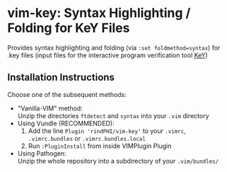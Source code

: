 # vim-key: Syntax Highlighting / Folding for KeY Files

Provides syntax highlighting and folding (via `:set foldmethod=syntax`) for .key files
(input files for the interactive program verification tool [KeY](http://key-project.org/))

## Installation Instructions

Choose one of the subsequent methods:

* "Vanilla-VIM" method:  
  Unzip the directories `ftdetect` and `syntax` into your `.vim` directory
* Using Vundle (RECOMMENDED):  
  1. Add the line `Plugin 'rindPHI/vim-key'` to your `.vimrc`, `.vimrc.bundles` or `.vimrc.bundles.local`
  2. Run `:PluginInstall` from inside VIMPlugin Plugin 
* Using Pathogen:  
  Unzip the whole repository into a subdirectory of your `.vim/bundles/`
